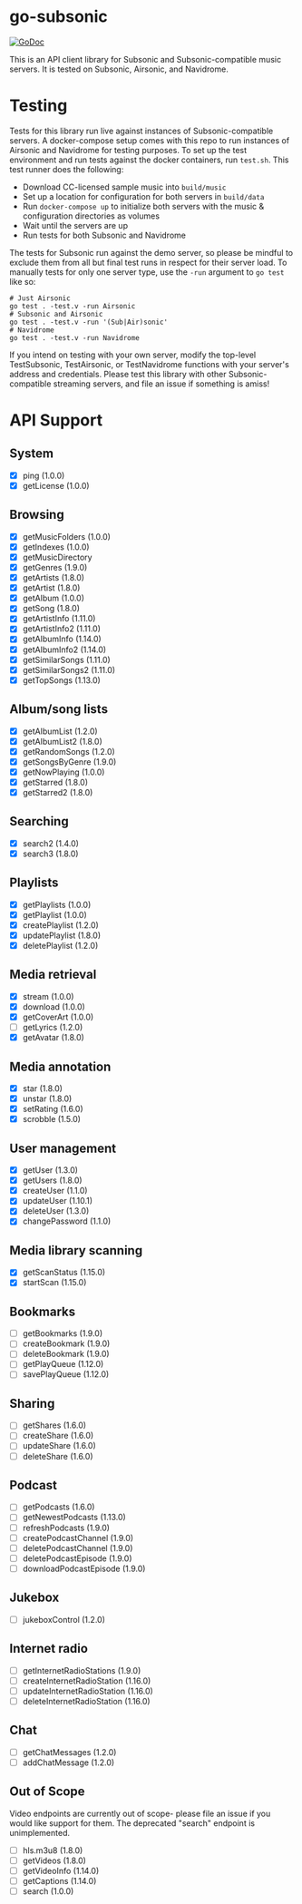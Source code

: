 # go-subsonic

[![GoDoc](https://godoc.org/github.com/delucks/go-subsonic?status.svg)](https://godoc.org/github.com/delucks/go-subsonic)

This is an API client library for Subsonic and Subsonic-compatible music servers. It is tested on Subsonic, Airsonic, and Navidrome.

# Testing

Tests for this library run live against instances of Subsonic-compatible servers. A docker-compose setup comes with this repo to run instances of Airsonic and Navidrome for testing purposes. To set up the test environment and run tests against the docker containers, run `test.sh`. This test runner does the following:

- Download CC-licensed sample music into `build/music`
- Set up a location for configuration for both servers in `build/data`
- Run `docker-compose up` to initialize both servers with the music & configuration directories as volumes
- Wait until the servers are up
- Run tests for both Subsonic and Navidrome

The tests for Subsonic run against the demo server, so please be mindful to exclude them from all but final test runs in respect for their server load. To manually tests for only one server type, use the `-run` argument to `go test` like so:

```
# Just Airsonic
go test . -test.v -run Airsonic
# Subsonic and Airsonic
go test . -test.v -run '(Sub|Air)sonic'
# Navidrome
go test . -test.v -run Navidrome
```

If you intend on testing with your own server, modify the top-level TestSubsonic, TestAirsonic, or TestNavidrome functions with your server's address and credentials. Please test this library with other Subsonic-compatible streaming servers, and file an issue if something is amiss!

# API Support

## System

- [x] ping (1.0.0)
- [x] getLicense (1.0.0)

## Browsing

- [x] getMusicFolders (1.0.0)
- [x] getIndexes (1.0.0)
- [x] getMusicDirectory
- [x] getGenres (1.9.0)
- [x] getArtists (1.8.0)
- [x] getArtist (1.8.0)
- [x] getAlbum (1.0.0)
- [x] getSong (1.8.0)
- [x] getArtistInfo (1.11.0)
- [x] getArtistInfo2 (1.11.0)
- [x] getAlbumInfo (1.14.0)
- [x] getAlbumInfo2 (1.14.0)
- [x] getSimilarSongs (1.11.0)
- [x] getSimilarSongs2 (1.11.0)
- [x] getTopSongs (1.13.0)

## Album/song lists

- [x] getAlbumList (1.2.0)
- [x] getAlbumList2 (1.8.0)
- [x] getRandomSongs (1.2.0)
- [x] getSongsByGenre (1.9.0)
- [x] getNowPlaying (1.0.0)
- [x] getStarred (1.8.0)
- [x] getStarred2 (1.8.0)

## Searching

- [x] search2 (1.4.0)
- [x] search3 (1.8.0)

## Playlists

- [x] getPlaylists (1.0.0)
- [x] getPlaylist (1.0.0)
- [x] createPlaylist (1.2.0)
- [x] updatePlaylist (1.8.0)
- [x] deletePlaylist (1.2.0)

## Media retrieval

- [x] stream (1.0.0)
- [x] download (1.0.0)
- [x] getCoverArt (1.0.0)
- [ ] getLyrics (1.2.0)
- [x] getAvatar (1.8.0)

## Media annotation

- [x] star (1.8.0)
- [x] unstar (1.8.0)
- [x] setRating (1.6.0)
- [x] scrobble (1.5.0)

## User management

- [x] getUser (1.3.0)
- [x] getUsers (1.8.0)
- [x] createUser (1.1.0)
- [x] updateUser (1.10.1)
- [x] deleteUser (1.3.0)
- [x] changePassword (1.1.0)

## Media library scanning

- [x] getScanStatus (1.15.0)
- [x] startScan (1.15.0)

## Bookmarks

- [ ] getBookmarks (1.9.0)
- [ ] createBookmark (1.9.0)
- [ ] deleteBookmark (1.9.0)
- [ ] getPlayQueue (1.12.0)
- [ ] savePlayQueue (1.12.0)

## Sharing

- [ ] getShares (1.6.0)
- [ ] createShare (1.6.0)
- [ ] updateShare (1.6.0)
- [ ] deleteShare (1.6.0)

## Podcast

- [ ] getPodcasts (1.6.0)
- [ ] getNewestPodcasts (1.13.0)
- [ ] refreshPodcasts (1.9.0)
- [ ] createPodcastChannel (1.9.0)
- [ ] deletePodcastChannel (1.9.0)
- [ ] deletePodcastEpisode (1.9.0)
- [ ] downloadPodcastEpisode (1.9.0)

## Jukebox

- [ ] jukeboxControl (1.2.0)

## Internet radio

- [ ] getInternetRadioStations (1.9.0)
- [ ] createInternetRadioStation (1.16.0)
- [ ] updateInternetRadioStation (1.16.0)
- [ ] deleteInternetRadioStation (1.16.0)

## Chat

- [ ] getChatMessages (1.2.0)
- [ ] addChatMessage (1.2.0)

## Out of Scope

Video endpoints are currently out of scope- please file an issue if you would like support for them. The deprecated "search" endpoint is unimplemented.

- [ ] hls.m3u8 (1.8.0)
- [ ] getVideos (1.8.0)
- [ ] getVideoInfo (1.14.0)
- [ ] getCaptions (1.14.0)
- [ ] search (1.0.0)
